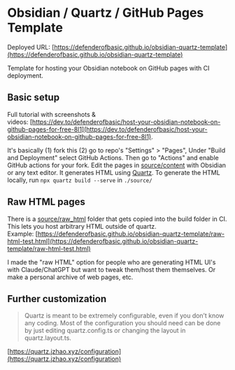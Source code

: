 # Obsidian / Quartz / GitHub Pages Template

[](https://github.com/MrNikaMilon/obsidian-quartz-nikamilon-template/blob/main/README.md#obsidian--quartz--github-pages-template)

Deployed URL: [https://defenderofbasic.github.io/obsidian-quartz-template](https://defenderofbasic.github.io/obsidian-quartz-template)

Template for hosting your Obsidian notebook on GitHub pages with CI deployment.

## Basic setup

[](https://github.com/MrNikaMilon/obsidian-quartz-nikamilon-template/blob/main/README.md#basic-setup)

Full tutorial with screenshots & videos: [https://dev.to/defenderofbasic/host-your-obsidian-notebook-on-github-pages-for-free-8l1](https://dev.to/defenderofbasic/host-your-obsidian-notebook-on-github-pages-for-free-8l1).

It's basically (1) fork this (2) go to repo's "Settings" > "Pages", Under "Build and Deployment" select GitHub Actions. Then go to "Actions" and enable GitHub actions for your fork. Edit the pages in [source/content](https://github.com/MrNikaMilon/obsidian-quartz-nikamilon-template/blob/main/source/content) with Obsidian or any text editor. It generates HTML using [Quartz](https://github.com/jackyzha0/quartz). To generate the HTML locally, run `npx quartz build --serve` in `./source/`

## Raw HTML pages

[](https://github.com/MrNikaMilon/obsidian-quartz-nikamilon-template/blob/main/README.md#raw-html-pages)

There is a [source/raw_html](https://github.com/MrNikaMilon/obsidian-quartz-nikamilon-template/blob/main/source/raw_html) folder that gets copied into the build folder in CI. This lets you host arbitrary HTML outside of quartz. Example: [https://defenderofbasic.github.io/obsidian-quartz-template/raw-html-test.html](https://defenderofbasic.github.io/obsidian-quartz-template/raw-html-test.html)

I made the "raw HTML" option for people who are generating HTML UI's with Claude/ChatGPT but want to tweak them/host them themselves. Or make a personal archive of web pages, etc.

## Further customization

[](https://github.com/MrNikaMilon/obsidian-quartz-nikamilon-template/blob/main/README.md#further-customization)

> Quartz is meant to be extremely configurable, even if you don’t know any coding. Most of the configuration you should need can be done by just editing quartz.config.ts or changing the layout in quartz.layout.ts.

[https://quartz.jzhao.xyz/configuration](https://quartz.jzhao.xyz/configuration)